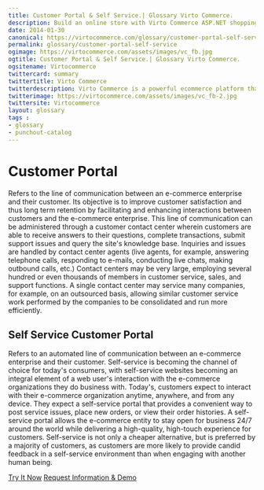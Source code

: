 ```yaml
---
title: Customer Portal & Self Service.| Glossary Virto Commerce.
description: Build an online store with Virto Commerce ASP.NET shopping cart software. Benefit from an open source shopping cart software that has every feature you need.
date: 2014-01-30
canonical: https://virtocommerce.com/glossary/customer-portal-self-service
permalink: glossary/customer-portal-self-service
ogimage: https://virtocommerce.com/assets/images/vc_fb.jpg
ogtitle: Customer Portal & Self Service.| Glossary Virto Commerce.
ogsitename: Virtocommerce
twittercard: summary
twittertitle: Virto Commerce
twitterdescription: Virto Commerce is a powerful ecommerce platform that includes everything you need to create an online store and sell online. Try it free with Free Community License
twitterimage: https://virtocommerce.com/assets/images/vc_fb-2.jpg
twittersite: Virtocommerce
layout: glossary
tags : 
- glossary
- punchout-catalog
---
```

<div class="business-cnt">
	<div class="head __cart">
		<h1 class="title">Customer Portal</h1>
	</div>
	<p class="text">Refers to the line of communication between an e-commerce enterprise and their customer. Its objective is to improve customer satisfaction and thus long term retention by facilitating and enhancing interactions between customers and the e-commerce enterprise. This line of  communication can be administered through a customer contact center wherein customers are able to receive answers to their questions, complete transactions, submit support issues and query the site's knowledge base. Inquiries and issues are handled by contact center agents  (live agents, for example, answering telephone calls, responding to e-mails, conducting live chats, making outbound calls, etc.) Contact centers may be very large, employing several hundred or even thousands of members in customer service, sales, and support functions. A single contact center may service many companies, for example, on an outsourced basis, allowing similar customer service work performed by the companies to be consolidated and run more efficiently.</p>
	<h2 class="sub-title">Self Service Customer Portal</h2>
	<p class="text">Refers to an automated line of communication between an e-commerce enterprise and their customer. Self-service is becoming the channel of choice for today's consumers, with self-service websites becoming an integral element of a web user's interaction with the e-commerce organizations they do business with. Today's, customers expect to interact with their e-commerce organization anytime, anywhere, and from any device. They expect a self-service portal that provides a convenient way to post service issues, place new orders, or view their order histories. A self-service portal allows the e-commerce entity to stay open for business 24/7 around the world while delivering a high-quality, high-touch experience for customers. Self-service is not only a cheaper alternative, but is preferred by a majority of customers, as customers are more likely to provide candid feedback in a self-service environment than when engaging with another human being.</p>
	<div class="buttons">
		<a class="button fill" href="/contact-us">Try It Now</a>
		<a class="button fill" href="/contact-us">Request Information & Demo</a>
	</div>
</div>